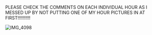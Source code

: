 PLEASE CHECK THE COMMENTS ON EACH INDIVIDUAL HOUR AS I MESSED UP BY NOT PUTTING ONE OF MY HOUR PICTURES IN AT FIRST!!!!!!!!!!

![IMG_4098](https://github.com/user-attachments/assets/b39ad71e-8390-4fdf-b304-c97d1d0cab49)
